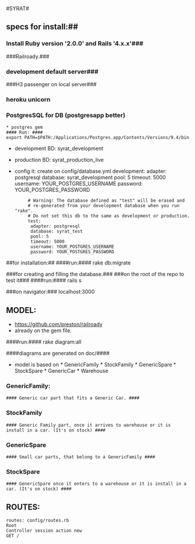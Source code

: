 
#SYRAT#

## specs for install:##

### Install Ruby version '2.0.0' and Rails '4.x.x'###

###Railroady.###

### development default server###
###H3 passenger on local server###
### heroku unicorn ###
### PostgresSQL for DB (postgresapp better) ###
	* postgres gem
	#### Run: ####
	export PATH=$PATH:/Applications/Postgres.app/Contents/Versions/9.4/bin



 * development BD: syrat_development
 * production BD: syrat_production_live
 * config it:
 			create on config/database.yml
 			development:
			 adapter: postgresql
			 database: syrat_development
			 pool: 5
			 timeout: 5000
			 username: YOUR_POSTGRES_USERNAME
			 password: YOUR_POSTGRES_PASSWORD

			# Warning: The database defined as "test" will be erased and
			# re-generated from your development database when you run "rake".
			# Do not set this db to the same as development or production.
			test:
			 adapter: postgresql
			 database: syrat_test
			 pool: 5
			 timeout: 5000
			 username: YOUR_POSTGRES_USERNAME
			 password: YOUR_POSTGRES_PASSWORD


##for installation:##
####run:####
rake db:migrate

###for creating and filling the database.###
###on the root of the repo to test it###
####run:####
rails s 

###on navigator:###
localhost:3000


## MODEL: ##

* https://github.com/preston/railroady
* already on the gem file.

####run:####
rake diagram:all

####diagrams are generated on doc/####

* model is based on 
		* GenericFamily
		* StockFamily
		* GenericSpare
		* StockSpare
		* GenericCar
		* Warehouse

### GenericFamily: ###
	#### Generic car part that fits a Generic Car. ####

### StockFamily ###
	#### Generic Family part, once it arrives to warehouse or it is install in a car. (It's on stock) ####

### GenericSpare ###
	#### Small car parts, that belong to a GenericFamily ####

### StockSpare ###
	#### GenericSpare once it enters to a warehouse or it is install in a car. (It's on stock) ####


## ROUTES: ##
	
	routes: config/routes.rb
	Root 
	Controller session action new
	GET / 












